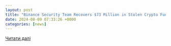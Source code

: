 ```yaml
---
layout: post
title: "Binance Security Team Recovers $73 Million in Stolen Crypto Funds This Year – Exchanges Bitcoin News"
date: 2024-08-09 07:33:26 +0000
categories: [news]
---
```


[Читати далі](https://news.bitcoin.com/binance-security-team-recovers-73-million-in-stolen-crypto-funds-this-year/)
